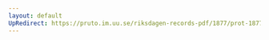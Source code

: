 ```yaml
---
layout: default
UpRedirect: https://pruto.im.uu.se/riksdagen-records-pdf/1877/prot-1877--fk--008/prot-1877--fk--008_037.pdf
---
```

